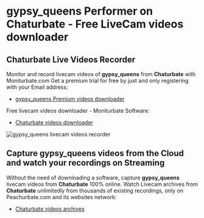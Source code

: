 # gypsy_queens Performer on Chaturbate - Free LiveCam videos downloader

## Chaturbate Live Videos Recorder

Monitor and record livecam videos of **gypsy_queens** from **Chaturbate** with Moniturbate.com
Get a premium trial for free by just and only registering with your Email address:
* [gypsy_queens Premium videos downloader](https://moniturbate.com/request-demo-licence-key.html)

Free livecam videos downloader - Moniturbate Software:
* [Chaturbate videos downloader](https://moniturbate.com/moniturbate-download-software.html)

![gypsy_queens livecam videos recorder](https://peachurnet.com/templates/moniturbate-software.png)


## Capture gypsy_queens videos from the Cloud and watch your recordings on Streaming

Without the need of downloading a software, capture **gypsy_queens** livecam videos from **Chaturbate** 100% online.
Watch Livecam archives from **Chaturbate** unlimitedly from thousands of existing recordings, only on Peachurbate.com and its websites network:
* [Chaturbate videos archives](https://peachurnet.com/)